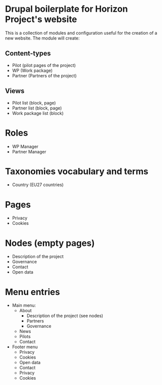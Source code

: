 # Drupal boilerplate for Horizon Project's website

This is a collection of modules and configuration useful for the creation of a new website.
The module will create:

## Content-types
- Pilot (pilot pages of the project)
- WP (Work package)
- Partner (Partners of the project)

## Views
- Pilot list (block, page)
- Partner list (block, page)
- Work package list (block)

# Roles
- WP Manager
- Partner Manager

# Taxonomies vocabulary and terms
- Country (EU27 countries)

# Pages
- Privacy
- Cookies

# Nodes (empty pages)
- Description of the project
- Governance
- Contact
- Open data

# Menu entries
- Main menu:
  - About
    - Description of the project (see nodes)
    - Partners
    - Governance
  - News
  - Pilots
  - Contact
- Footer menu
  - Privacy
  - Cookies
  - Open data
  - Contact 
  - Privacy 
  - Cookies
